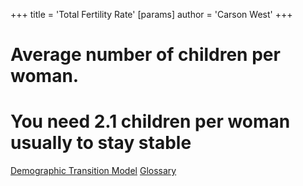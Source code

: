+++
 title = 'Total Fertility Rate'
[params]
	author = 'Carson West'
+++
# Average number of children per woman.
# You need 2.1 children per woman usually to stay stable

[Demographic Transition Model](./../demographic-transition-model/)
[Glossary](./../glossary/)